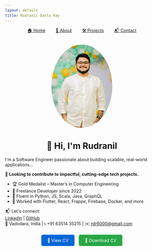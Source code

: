```yaml
---
layout: default
title: Rudranil Datta Ray
---
```


<nav style="text-align:center; margin-bottom: 2rem;">
  <a href="/index.html" style="margin: 0 15px;">🏠 Home</a>
  <a href="/about.html" style="margin: 0 15px;">👤 About</a>
  <a href="/projects.html" style="margin: 0 15px;">🛠 Projects</a>
  <a href="/contact.html" style="margin: 0 15px;">📬 Contact</a>
</nav>

<div align="center">
  <img src="assets/profile.jpg" alt="Rudranil Datta Ray" width="200" style="border-radius: 50%; animation: fadeIn 2s ease-in-out;" />
  <h1 style="animation: slideIn 1s ease-out;">👋 Hi, I'm Rudranil</h1>
</div>

<style>
@keyframes fadeIn {
  from { opacity: 0; }
  to { opacity: 1; }
}
@keyframes slideIn {
  from { transform: translateY(-20px); opacity: 0; }
  to { transform: translateY(0); opacity: 1; }
}
</style>

I'm a Software Engineer passionate about building scalable, real-world applications...

🎯 **Looking to contribute to impactful, cutting-edge tech projects.**

- 🏆 Gold Medalist – Master’s in Computer Engineering  
- 💼 Freelance Developer since 2022  
- 🧠 Fluent in Python, JS, Scala, Java, GraphQL  
- 🔧 Worked with Flutter, React, Frappe, Firebase, Docker, and more

📬 Let's connect:  
[LinkedIn](https://www.linkedin.com/in/rudranildray) | [GitHub](https://github.com/rdr6000)  
📍 Vadodara, India | 📞 +91 63514 35215 | ✉️ rdr6000@gmail.com


<div style="margin-top: 2rem; text-align: center;">
  <a href="assets/Rudranil_Datta_Ray_CV.pdf" target="_blank" style="padding: 10px 20px; background: #0366d6; color: white; text-decoration: none; border-radius: 5px; margin-right: 10px;">📄 View CV</a>
  <a href="assets/Rudranil_Datta_Ray_CV.pdf" download="Rudranil_Datta_Ray_CV.pdf" style="padding: 10px 20px; background: #28a745; color: white; text-decoration: none; border-radius: 5px;">💾 Download CV</a>
</div>
